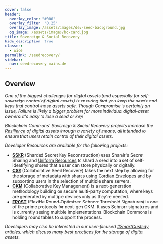 ```yaml
---
cover: false
header:
  overlay_color: "#000"
  overlay_filter: "0.25"
  overlay_image: /assets/images/dev-seed-background.jpg
  og_image: /assets/images/bc-card.jpg
title: Sovereign & Social Recovery
hide_description: true
classes:
  - wide
permalink: /seedrecovery/
sidebar:
  nav: seedrecovery mainside
---
```


## Overview

_One of the biggest challenges for digital assets (and especially for
self-sovereign control of digital assets) is ensuring that you keep
the seeds and keys that control those assets safe. Though *Compromise*
is certainly an issue, *Failure* is likely a bigger problem for more
individual digital-asset owners: it's easy to lose a seed or key!_

_Blockchain Commons' *Sovereign & Social Recovery* projects increase the
[Resilience](/principles/)
of digital assets through a variety of means, all intended to ensure
that users retain control of their digital assets._

_Developer Resources are available for the following projects:_

* [**SSKR**](/sskr/) (Sharded Secret Key Reconstruction) uses Shamir's
  Secret Sharing and [Uniform Resources](/ur/) to shard a seed into a set of
  self-identifying shares that a user can store physically or
  digitally.
* [**CSR**](/csr/) (Collaborative Seed Recovery) takes the next step
  by allowing for the storage of metadata with shares using [Gordian
  Envelopes](/envelope/) and by supporting users in the selection of multiple share
  servers.
* [**CKM**](/ckm/) (Collaborative Key Management) is a next-generation
  methodology building on secure multi-party computation, where
  keys are generated by multiple devices only as they're needed.
* [**FROST**](/frost/) (Flexible Round-Optimized Schnorr Threshold Signatures) is one of the prime protocols for next-gen CKM. It uses Schnorr signatures and is currently seeing multiple implementations. Blockchain Commons is holding round tables to support the process.

 
_Developers may also be interested in our user-focused
[#SmartCustody](https://www.smartcustody.com/) articles, which discuss
many best practices for the storage of digital assets._
